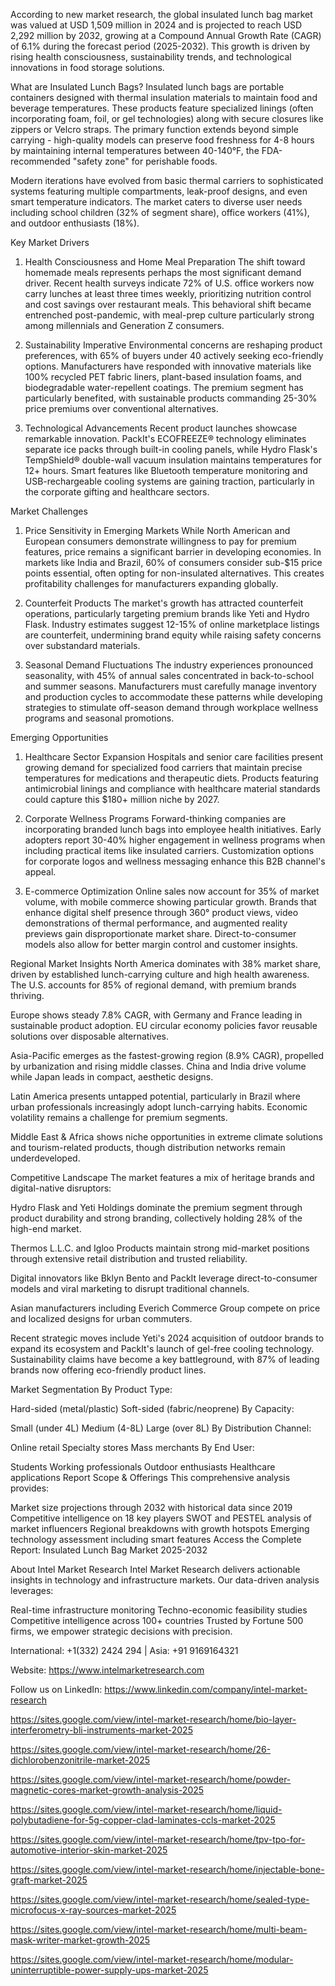  According to new market research, the global insulated lunch bag market was valued at USD 1,509 million in 2024 and is projected to reach USD 2,292 million by 2032, growing at a Compound Annual Growth Rate (CAGR) of 6.1% during the forecast period (2025-2032). This growth is driven by rising health consciousness, sustainability trends, and technological innovations in food storage solutions.

What are Insulated Lunch Bags?
Insulated lunch bags are portable containers designed with thermal insulation materials to maintain food and beverage temperatures. These products feature specialized linings (often incorporating foam, foil, or gel technologies) along with secure closures like zippers or Velcro straps. The primary function extends beyond simple carrying - high-quality models can preserve food freshness for 4-8 hours by maintaining internal temperatures between 40-140°F, the FDA-recommended "safety zone" for perishable foods.

Modern iterations have evolved from basic thermal carriers to sophisticated systems featuring multiple compartments, leak-proof designs, and even smart temperature indicators. The market caters to diverse user needs including school children (32% of segment share), office workers (41%), and outdoor enthusiasts (18%).

Key Market Drivers
1. Health Consciousness and Home Meal Preparation
The shift toward homemade meals represents perhaps the most significant demand driver. Recent health surveys indicate 72% of U.S. office workers now carry lunches at least three times weekly, prioritizing nutrition control and cost savings over restaurant meals. This behavioral shift became entrenched post-pandemic, with meal-prep culture particularly strong among millennials and Generation Z consumers.

2. Sustainability Imperative
Environmental concerns are reshaping product preferences, with 65% of buyers under 40 actively seeking eco-friendly options. Manufacturers have responded with innovative materials like 100% recycled PET fabric liners, plant-based insulation foams, and biodegradable water-repellent coatings. The premium segment has particularly benefited, with sustainable products commanding 25-30% price premiums over conventional alternatives.

3. Technological Advancements
Recent product launches showcase remarkable innovation. PackIt's ECOFREEZE® technology eliminates separate ice packs through built-in cooling panels, while Hydro Flask's TempShield® double-wall vacuum insulation maintains temperatures for 12+ hours. Smart features like Bluetooth temperature monitoring and USB-rechargeable cooling systems are gaining traction, particularly in the corporate gifting and healthcare sectors.

Market Challenges
1. Price Sensitivity in Emerging Markets
While North American and European consumers demonstrate willingness to pay for premium features, price remains a significant barrier in developing economies. In markets like India and Brazil, 60% of consumers consider sub-$15 price points essential, often opting for non-insulated alternatives. This creates profitability challenges for manufacturers expanding globally.

2. Counterfeit Products
The market's growth has attracted counterfeit operations, particularly targeting premium brands like Yeti and Hydro Flask. Industry estimates suggest 12-15% of online marketplace listings are counterfeit, undermining brand equity while raising safety concerns over substandard materials.

3. Seasonal Demand Fluctuations
The industry experiences pronounced seasonality, with 45% of annual sales concentrated in back-to-school and summer seasons. Manufacturers must carefully manage inventory and production cycles to accommodate these patterns while developing strategies to stimulate off-season demand through workplace wellness programs and seasonal promotions.

Emerging Opportunities
1. Healthcare Sector Expansion
Hospitals and senior care facilities present growing demand for specialized food carriers that maintain precise temperatures for medications and therapeutic diets. Products featuring antimicrobial linings and compliance with healthcare material standards could capture this $180+ million niche by 2027.

2. Corporate Wellness Programs
Forward-thinking companies are incorporating branded lunch bags into employee health initiatives. Early adopters report 30-40% higher engagement in wellness programs when including practical items like insulated carriers. Customization options for corporate logos and wellness messaging enhance this B2B channel's appeal.

3. E-commerce Optimization
Online sales now account for 35% of market volume, with mobile commerce showing particular growth. Brands that enhance digital shelf presence through 360° product views, video demonstrations of thermal performance, and augmented reality previews gain disproportionate market share. Direct-to-consumer models also allow for better margin control and customer insights.

Regional Market Insights
North America dominates with 38% market share, driven by established lunch-carrying culture and high health awareness. The U.S. accounts for 85% of regional demand, with premium brands thriving.

Europe shows steady 7.8% CAGR, with Germany and France leading in sustainable product adoption. EU circular economy policies favor reusable solutions over disposable alternatives.

Asia-Pacific emerges as the fastest-growing region (8.9% CAGR), propelled by urbanization and rising middle classes. China and India drive volume while Japan leads in compact, aesthetic designs.

Latin America presents untapped potential, particularly in Brazil where urban professionals increasingly adopt lunch-carrying habits. Economic volatility remains a challenge for premium segments.

Middle East & Africa shows niche opportunities in extreme climate solutions and tourism-related products, though distribution networks remain underdeveloped.

Competitive Landscape
The market features a mix of heritage brands and digital-native disruptors:

Hydro Flask and Yeti Holdings dominate the premium segment through product durability and strong branding, collectively holding 28% of the high-end market.

Thermos L.L.C. and Igloo Products maintain strong mid-market positions through extensive retail distribution and trusted reliability.

Digital innovators like Bklyn Bento and PackIt leverage direct-to-consumer models and viral marketing to disrupt traditional channels.

Asian manufacturers including Everich Commerce Group compete on price and localized designs for urban commuters.

Recent strategic moves include Yeti's 2024 acquisition of outdoor brands to expand its ecosystem and PackIt's launch of gel-free cooling technology. Sustainability claims have become a key battleground, with 87% of leading brands now offering eco-friendly product lines.

Market Segmentation
By Product Type:

Hard-sided (metal/plastic)
Soft-sided (fabric/neoprene)
By Capacity:

Small (under 4L)
Medium (4-8L)
Large (over 8L)
By Distribution Channel:

Online retail
Specialty stores
Mass merchants
By End User:

Students
Working professionals
Outdoor enthusiasts
Healthcare applications
Report Scope & Offerings
This comprehensive analysis provides:

Market size projections through 2032 with historical data since 2019
Competitive intelligence on 18 key players
SWOT and PESTEL analysis of market influencers
Regional breakdowns with growth hotspots
Emerging technology assessment including smart features
Access the Complete Report: Insulated Lunch Bag Market 2025-2032

About Intel Market Research
Intel Market Research delivers actionable insights in technology and infrastructure markets. Our data-driven analysis leverages:

Real-time infrastructure monitoring
Techno-economic feasibility studies
Competitive intelligence across 100+ countries
Trusted by Fortune 500 firms, we empower strategic decisions with precision.

International: +1(332) 2424 294 | Asia: +91 9169164321

Website: https://www.intelmarketresearch.com

Follow us on LinkedIn: https://www.linkedin.com/company/intel-market-research

https://sites.google.com/view/intel-market-research/home/bio-layer-interferometry-bli-instruments-market-2025

https://sites.google.com/view/intel-market-research/home/26-dichlorobenzonitrile-market-2025

https://sites.google.com/view/intel-market-research/home/powder-magnetic-cores-market-growth-analysis-2025

https://sites.google.com/view/intel-market-research/home/liquid-polybutadiene-for-5g-copper-clad-laminates-ccls-market-2025

https://sites.google.com/view/intel-market-research/home/tpv-tpo-for-automotive-interior-skin-market-2025

https://sites.google.com/view/intel-market-research/home/injectable-bone-graft-market-2025

https://sites.google.com/view/intel-market-research/home/sealed-type-microfocus-x-ray-sources-market-2025

https://sites.google.com/view/intel-market-research/home/multi-beam-mask-writer-market-growth-2025

https://sites.google.com/view/intel-market-research/home/modular-uninterruptible-power-supply-ups-market-2025

